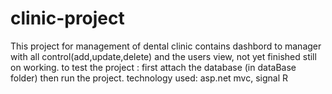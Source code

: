 # clinic-project
This project for management of dental clinic contains dashbord to manager with all control(add,update,delete)
and the users view, not yet finished still on working.
to test the project :
first attach the database (in dataBase folder) then run the project.
technology used:
asp.net mvc,
signal R
